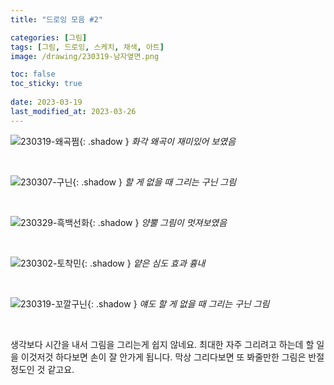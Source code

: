 ```yaml
---
title: "드로잉 모음 #2"

categories: [그림]
tags: [그림, 드로잉, 스케치, 채색, 아트]
image: /drawing/230319-남자옆면.png

toc: false
toc_sticky: true
 
date: 2023-03-19
last_modified_at: 2023-03-26
---
```


![230319-왜곡쩜](/drawing/230319-왜곡쩜.png){: .shadow }
_화각 왜곡이 재미있어 보였음_

<br>

![230307-구닌](/drawing/230307-구닌.png){: .shadow }
_할 게 없을 때 그리는 구닌 그림_

<br>

![230329-흑백선화](/drawing/230329_흑백선화.png){: .shadow }
_양뿔 그림이 멋져보였음_

<br>

![230302-토착민](/drawing/230302-토착민.png){: .shadow }
_얕은 심도 효과 흉내_

<br>

![230319-꼬깔구닌](/drawing/230319-꼬깔구닌.png){: .shadow }
_얘도 할 게 없을 때 그리는 구닌 그림_

<br>

생각보다 시간을 내서 그림을 그리는게 쉽지 않네요. 최대한 자주 그리려고 하는데 할 일을 이것저것 하다보면 손이 잘 안가게 됩니다. 막상 그리다보면 또 봐줄만한 그림은 반절 정도인 것 같고요.